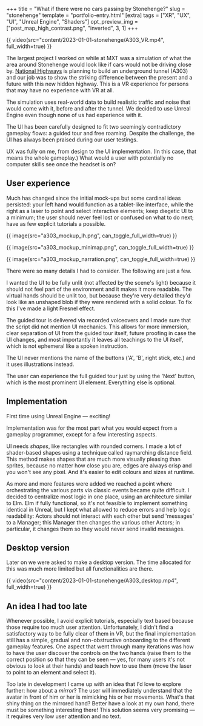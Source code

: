 +++
title = "What if there were no cars passing by Stonehenge?"
slug = "stonehenge"
template = "portfolio-entry.html"
[extra]
tags = ["XR", "UX", "UI", "Unreal Engine", "Shaders"]
opt_preview_img = ["post_map_high_contrast.png", "inverted", 3, 1]
+++

{{ video(src="content/2023-01-01-stonehenge/A303_VR.mp4", full_width=true) }}

The largest project I worked on while at MXT was a simulation of what the area around Stonehenge would look like if cars would not be driving close by. [National Highways](https://nationalhighways.co.uk/) is planning to build an underground tunnel (A303) and our job was to show the striking difference between the present and a future with this new hidden highway. This is a VR experience for persons that may have no experience with VR at all.

The simulation uses real-world data to build realistic traffic and noise that would come with it, before and after the tunnel. We decided to use Unreal Engine even though none of us had experience with it.

The UI has been carefully designed to fit two seemingly contradictory gameplay flows: a guided tour and free roaming. Despite the challenge, the UI has always been praised during our user testings.

UX was fully on me, from design to the UI implementation. (In this case, that means the whole gameplay.) What would a user with potentially no computer skills see once the headset is on?

## User experience

Much has changed since the initial mock-ups but some cardinal ideas persisted: your left hand would function as a tablet-like interface, while the right as a laser to point and select interactive elements; keep diegetic UI to a minimum; the user should never feel lost or confused on what to do next; have as few explicit tutorials a possible.

{{ image(src="a303_mockup_lh.png", can_toggle_full_width=true) }}

{{ image(src="a303_mockup_minimap.png", can_toggle_full_width=true) }}

{{ image(src="a303_mockup_narration.png", can_toggle_full_width=true) }}

There were so many details I had to consider. The following are just a few.

I wanted the UI to be fully unlit (not affected by the scene's light) because it should not feel part of the environment and it makes it more readable. The virtual hands should be unlit too, but because they're very detailed they'd look like an unshaped blob if they were rendered with a solid colour. To fix this I've made a light Fresnel effect.

The guided tour is delivered via recorded voiceovers and I made sure that the script did not mention UI mechanics. This allows for more immersion, clear separation of UI from the guided tour itself, future proofing in case the UI changes, and most importantly it leaves all teachings to the UI itself, which is not ephemeral like a spoken instruction.

The UI never mentions the name of the buttons ('A', 'B', right stick, etc.) and it uses illustrations instead.

The user can experience the full guided tour just by using the 'Next' button, which is the most prominent UI element. Everything else is optional.

## Implementation

First time using Unreal Engine — exciting!

Implementation was for the most part what you would expect from a gameplay programmer, except for a few interesting aspects.

UI needs _shapes_, like rectangles with rounded corners. I made a lot of shader-based shapes using a technique called raymarching distance field. This method makes shapes that are much more visually pleasing than sprites, because no matter how close you are, edges are always crisp and you won't see any pixel. And it's easier to edit colours and sizes at runtime.

As more and more features were added we reached a point where orchestrating the various parts via classic events became quite difficult. I decided to centralize most logic in one place, using an architecture similar to Elm. Elm if fully functional, so it's not feasible to implement something identical in Unreal, but I kept what allowed to reduce errors and help logic readability: Actors should not interact with each other but send 'messages' to a Manager; this Manager then changes the various other Actors; in particular, it changes them so they would never send invalid messages.

## Desktop version

Later on we were asked to make a desktop version. The time allocated for this was much more limited but all functionalities are there.

{{ video(src="content/2023-01-01-stonehenge/A303_desktop.mp4", full_width=true) }}

## An idea I had too late

Whenever possible, I avoid explicit tutorials, especially text based because those require too much user attention. Unfortunately, I didn't find a satisfactory way to be fully clear of them in VR, but the final implementation still has a simple, gradual and non-obstructive onboarding to the different gameplay features. One aspect that went through many iterations was how to have the user discover the controls on the two hands (raise them to the correct position so that they can be seen — yes, for many users it's not obvious to look at their hands) and teach how to use them (move the laser to point to an element and select it).

Too late in development I came up with an idea that I'd love to explore further: how about a _mirror_? The user will immediately understand that the avatar in front of him or her is mimicking his or her movements. What's that shiny thing on the mirrored hand? Better have a look at my own hand, there must be something interesting there! This solution seems very promising — it requires very low user attention and no text.
